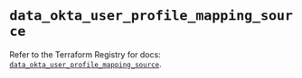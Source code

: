 # `data_okta_user_profile_mapping_source`

Refer to the Terraform Registry for docs: [`data_okta_user_profile_mapping_source`](https://registry.terraform.io/providers/okta/okta/4.14.1/docs/data-sources/user_profile_mapping_source).

